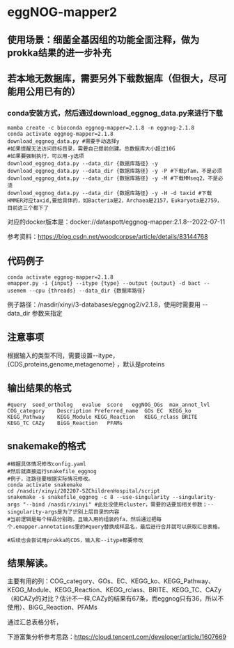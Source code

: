 # eggNOG-mapper2

## 使用场景：细菌全基因组的功能全面注释，做为prokka结果的进一步补充

## 若本地无数据库，需要另外下载数据库（但很大，尽可能用公用已有的）
### conda安装方式，然后通过download_eggnog_data.py来进行下载
```
mamba create -c bioconda eggnog-mapper=2.1.8 -n eggnog-2.1.8
conda activate eggnog-mapper=2.1.8
download_eggnog_data.py #需要手动选择y
#如果提醒无法访问目标目录，需要自己提前创建。总数据库大小超过10G
#如果要强制执行，可以用-y选项
download_eggnog_data.py --data_dir {数据库路径} -y  
download_eggnog_data.py --data_dir {数据库路径} -y -P #下载pfam，不是必须
download_eggnog_data.py --data_dir {数据库路径} -y -M #下载MMseq2，不是必须
download_eggnog_data.py --data_dir {数据库路径} -y -H -d taxid #下载HMMER对应taxid,要给具体的，如Bacteria是2，Archaea是2157，Eukaryota是2759，目前这三个都下了
```
对应的docker版本是：docker://dataspott/eggnog-mapper:2.1.8--2022-07-11

参考资料：https://blog.csdn.net/woodcorpse/article/details/83144768

## 代码例子
```
conda activate eggnog-mapper=2.1.8
emapper.py -i {input} --itype {type} --output {output} -d bact --usemem --cpu {threads} --data_dir {数据库路径}
```

例子路径：/nasdir/xinyi/3-databases/eggnog2/v2.1.8，使用时需要用 --data_dir 参数来指定

## 注意事项
根据输入的类型不同，需要设置--itype， {CDS,proteins,genome,metagenome} ，默认是proteins


## 输出结果的格式
```
#query  seed_ortholog   evalue  score   eggNOG_OGs  max_annot_lvl   COG_category    Description Preferred_name  GOs EC  KEGG_ko KEGG_Pathway    KEGG_Module KEGG_Reaction   KEGG_rclass BRITE   KEGG_TC CAZy    BiGG_Reaction   PFAMs
```

## snakemake的格式
```
#根据具体情况修改config.yaml
#然后就直接运行snakefile_eggnog
#例子，注路径要根据实际情况修改。
conda activate snakemake
cd /nasdir/xinyi/202207-SZChildrenHospital/script
snakemake -s snakefile_eggnog -c 8 --use-singularity --singularity-args "--bind /nasdir/xinyi" #此处没使用cluster，需要的话要加相关参数；--singularity-args是为了识别上层目录的内容
#当前逻辑是每个样品分别跑，且输入用的组装的fa，然后通过把每个.emapper.annotations里的#query替换成样品名，最后进行合并就可以获取汇总表格。

#后续也会尝试用prokka的CDS，输入和--itype都要修改
```

## 结果解读。
主要有用的列：COG_category、GOs、EC、KEGG_ko、KEGG_Pathway、KEGG_Module、KEGG_Reaction、KEGG_rclass、BRITE、KEGG_TC、CAZy（和CAZy的对比？估计不一样,CAZy的结果有67条，而eggnog只有36，所以不使用）、BiGG_Reaction、PFAMs

通过汇总表格分析，

下游富集分析参考思路：https://cloud.tencent.com/developer/article/1607669